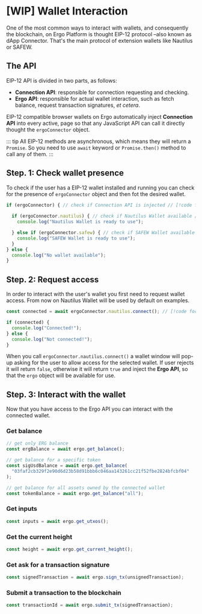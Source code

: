 # [WIP] Wallet Interaction

One of the most common ways to interact with wallets, and consequently the blockchain, on Ergo Platform is thought EIP-12 protocol –also known as dApp Connector. That's the main protocol of extension wallets like Nautilus or SAFEW.

## The API

EIP-12 API is divided in two parts, as follows:

- **Connection API**: responsible for connection requesting and checking.
- **Ergo API**: responsible for actual wallet interaction, such as fetch balance, request transaction signatures, _et cetera_.

EIP-12 compatible browser wallets on Ergo automatically inject **Connection API** into every active, page so that any JavaScript API can call it directly thought the `ergoConnector` object.

::: tip
All EIP-12 methods are asynchronous, which means they will return a `Promise`. So you need to use `await` keyword or `Promise.then()` method to call any of them.
:::

## Step. 1: Check wallet presence

To check if the user has a EIP-12 wallet installed and running you can check for the presence of `ergoConnector` object and then fot the desired wallet.

<!-- prettier-ignore-start -->
```ts
if (ergoConnector) { // check if Connection API is injected // [!code focus]
  
  if (ergoConnector.nautilus) { // check if Nautilus Wallet available // [!code focus]
    console.log("Nautilus Wallet is ready to use");

  } else if (ergoConnector.safew) { // check if SAFEW Wallet available // [!code focus]
    console.log("SAFEW Wallet is ready to use");
  }
} else {
  console.log("No wallet available");
}
```
<!-- prettier-ignore-end -->

## Step. 2: Request access

In order to interact with the user's wallet you first need to request wallet access. From now on Nautilus Wallet will be used by default on examples.

```ts
const connected = await ergoConnector.nautilus.connect(); // [!code focus]

if (connected) {
  console.log("Connected!");
} else {
  console.log("Not connected!");
}
```

When you call `ergoConnector.nautilus.connect()` a wallet window will pop-up asking for the user to allow access for the selected wallet. If user rejects it will return `false`, otherwise it will return `true` and inject the **Ergo API**, so that the `ergo` object will be available for use.

## Step. 3: Interact with the wallet

Now that you have access to the Ergo API you can interact with the connected wallet.

### Get balance

```ts
// get only ERG balance
const ergBalance = await ergo.get_balance();

// get balance for a specific token
const sigUsdBalance = await ergo.get_balance(
  "03faf2cb329f2e90d6d23b58d91bbb6c046aa143261cc21f52fbe2824bfcbf04"
);

// get balance for all assets owned by the connected wallet
const tokenBalance = await ergo.get_balance("all");
```

### Get inputs

```ts
const inputs = await ergo.get_utxos();
```

### Get the current height

```ts
const height = await ergo.get_current_height();
```

### Get ask for a transaction signature

```ts
const signedTransaction = await ergo.sign_tx(unsignedTransaction);
```

### Submit a transaction to the blockchain

```ts
const transactionId = await ergo.submit_tx(signedTransaction);
```
